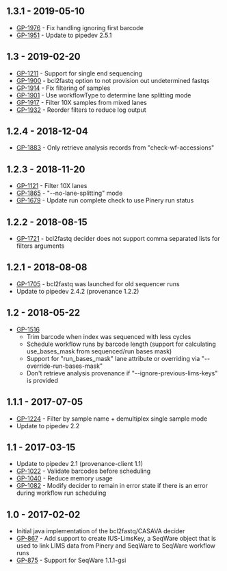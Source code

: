 ## 1.3.1 - 2019-05-10
- [GP-1976](https://jira.oicr.on.ca/browse/GP-1976) - Fix handling ignoring first barcode
- [GP-1951](https://jira.oicr.on.ca/browse/GP-1951) - Update to pipedev 2.5.1

## 1.3 - 2019-02-20
- [GP-1211](https://jira.oicr.on.ca/browse/GP-1121) - Support for single end sequencing
- [GP-1900](https://jira.oicr.on.ca/browse/GP-1900) - bcl2fastq option to not provision out undetermined fastqs
- [GP-1914](https://jira.oicr.on.ca/browse/GP-1914) - Fix filtering of samples
- [GP-1901](https://jira.oicr.on.ca/browse/GP-1901) - Use workflowType to determine lane splitting mode
- [GP-1917](https://jira.oicr.on.ca/browse/GP-1917) - Filter 10X samples from mixed lanes
- [GP-1932](https://jira.oicr.on.ca/browse/GP-1932) - Reorder filters to reduce log output

## 1.2.4 - 2018-12-04
- [GP-1883](https://jira.oicr.on.ca/browse/GP-1883) - Only retrieve analysis records from "check-wf-accessions"

## 1.2.3 - 2018-11-20
- [GP-1121](https://jira.oicr.on.ca/browse/GP-1121) - Filter 10X lanes
- [GP-1865](https://jira.oicr.on.ca/browse/GP-1865) - "--no-lane-splitting" mode
- [GP-1679](https://jira.oicr.on.ca/browse/GP-1679) - Update run complete check to use Pinery run status

## 1.2.2 - 2018-08-15
- [GP-1721](https://jira.oicr.on.ca/browse/GP-1721) - bcl2fastq decider does not support comma separated lists for filters arguments

## 1.2.1 - 2018-08-08
- [GP-1705](https://jira.oicr.on.ca/browse/GP-1705) - bcl2fastq was launched for old sequencer runs
- Update to pipedev 2.4.2 (provenance 1.2.2)

## 1.2 - 2018-05-22
- [GP-1516](https://jira.oicr.on.ca/browse/GP-1516)
  - Trim barcode when index was sequenced with less cycles
  - Schedule workflow runs by barcode length (support for calculating use_bases_mask from sequenced/run bases mask)
  - Support for "run_bases_mask" lane attribute or overriding via "--override-run-bases-mask"
  - Don't retrieve analysis provenance if "--ignore-previous-lims-keys" is provided

## 1.1.1 - 2017-07-05
- [GP-1224](https://jira.oicr.on.ca/browse/GP-1224) - Filter by sample name + demultiplex single sample mode
- Update to pipedev 2.2

## 1.1 - 2017-03-15
- Update to pipedev 2.1 (provenance-client 1.1)
- [GP-1022](https://jira.oicr.on.ca/browse/GP-1022) - Validate barcodes before scheduling
- [GP-1040](https://jira.oicr.on.ca/browse/GP-1040) - Reduce memory usage
- [GP-1082](https://jira.oicr.on.ca/browse/GP-1082) - Modify decider to remain in error state if there is an error during workflow run scheduling

## 1.0 - 2017-02-02
- Initial java implementation of the bcl2fastq/CASAVA decider
- [GP-867](https://jira.oicr.on.ca/browse/GP-867) - Add support to create IUS-LimsKey, a SeqWare object that is used to link LIMS data from Pinery and SeqWare to SeqWare workflow runs
- [GP-875](https://jira.oicr.on.ca/browse/GP-875) - Support for SeqWare 1.1.1-gsi

